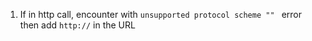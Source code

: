 1. If in http call, encounter with `unsupported protocol scheme "" ` error then add `http://` in the URL
